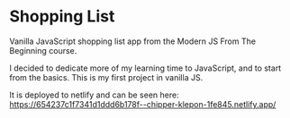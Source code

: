 # Shopping List

Vanilla JavaScript shopping list app from the Modern JS From The Beginning course.

I decided to dedicate more of my learning time to JavaScript, and to start from the basics. This is my first project in vanilla JS.

It is deployed to netlify and can be seen here: https://654237c1f7341d1ddd6b178f--chipper-klepon-1fe845.netlify.app/
